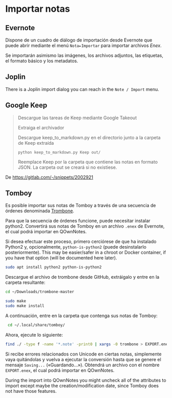 # Importar notas

## Evernote

Dispone de un cuadro de diálogo de importación desde Evernote que puede abrir mediante el menú `Nota▸Importar` para importar archivos *Enex*.

Se importarán asimismo las imágenes, los archivos adjuntos, las etiquetas, el formato básico y los metadatos.

## Joplin

There is a Joplin import dialog you can reach in the `Note / Import` menu.

## Google Keep

> Descargue las tareas de Keep mediante Google Takeout
> 
> Extraiga el archivador
> 
> Descargue keep_to_markdown.py en el directorio junto a la carpeta de Keep extraída
> 
>     python keep_to_markdown.py Keep out/
>     
> 
> Reemplace Keep por la carpeta que contiene las notas en formato JSON. La carpeta out se creará si no existiese.

De https://gitlab.com/-/snippets/2002921

## Tomboy

Es posible importar sus notas de Tomboy a través de una secuencia de órdenes denominada [Trombone](https://github.com/samba/trombone).

Para que la secuencia de órdenes funcione, puede necesitar instalar python2. Convertirá sus notas de Tomboy en un archivo `.enex` de Evernote, el cual podrá importar en QOwnNotes.

Si desea efectuar este proceso, primero cerciórese de que ha instalado Python2 y, opcionalmente, `python-is-python2` (puede desinstalarlo posteriormente). This may be easier/safer in a chroot or Docker container, if you have that option (will be documented here later).

```bash
sudo apt install python2 python-is-python2
```

Descargue el archivo de trombone desde GitHub, extráigalo y entre en la carpeta resultante:

```bash
cd ~/Downloads/trombone-master

sudo make
sudo make install
```

A continuación, entre en la carpeta que contenga sus notas de Tomboy:

```bash
 cd ~/.local/share/tomboy/
```

Ahora, ejecute lo siguiente:

```bash
find ./ -type f -name '*.note' -print0 | xargs -0 trombone > EXPORT.enex
```

Si recibe errores relacionados con Unicode en ciertas notas, simplemente vaya quitándolas y vuelva a ejecutar la conversión hasta que se genere el mensaje `Saving...` («Guardando…»). Obtendrá un archivo con el nombre `EXPORT.enex`, el cual podrá importar en QOwnNotes.

During the import into QOwnNotes you might uncheck all of the attributes to import except maybe the creation/modification date, since Tomboy does not have those features.
